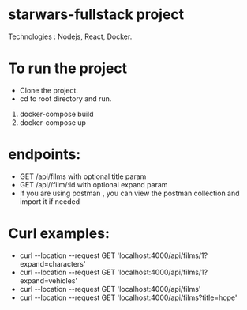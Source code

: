 # starwars-fullstack project

Technologies : Nodejs, React, Docker.

# To run the project


- Clone the project.
- cd to root directory and run.
1) docker-compose build
2) docker-compose up




# endpoints:
- GET /api/films with optional title param
- GET /api//film/:id with optional expand param
- If you are using postman , you can view the postman collection and import it if needed

# Curl examples:

- curl --location --request GET 'localhost:4000/api/films/1?expand=characters'
- curl --location --request GET 'localhost:4000/api/films/1?expand=vehicles'
- curl --location --request GET 'localhost:4000/api/films'
- curl --location --request GET 'localhost:4000/api/films?title=hope'
